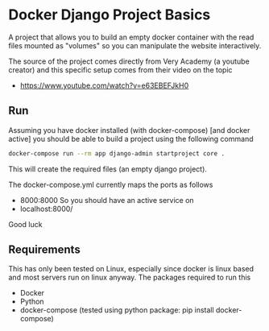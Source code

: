 # Docker Django Project Basics
A project that allows you to build an empty docker container with the read files mounted as  "volumes" so you can manipulate the website interactively.

The source of the project comes directly from  Very Academy (a youtube creator) and this specific setup comes from their video on the topic
- https://www.youtube.com/watch?v=e63EBEFJkH0
## Run 
Assuming you have docker installed (with docker-compose) [and docker active] you should be able to build a project using the following command 
```bash
docker-compose run --rm app django-admin startproject core . 
```
This will create the required files (an empty django project). 

The docker-compose.yml currently maps the ports as follows
- 8000:8000
So you should have an active service on 
- localhost:8000/

Good luck

## Requirements
This has only been tested on Linux, especially since docker is linux based and most servers run on linux anyway. The packages required to run this
- Docker
- Python
- docker-compose (tested using python package: pip install docker-compose)

